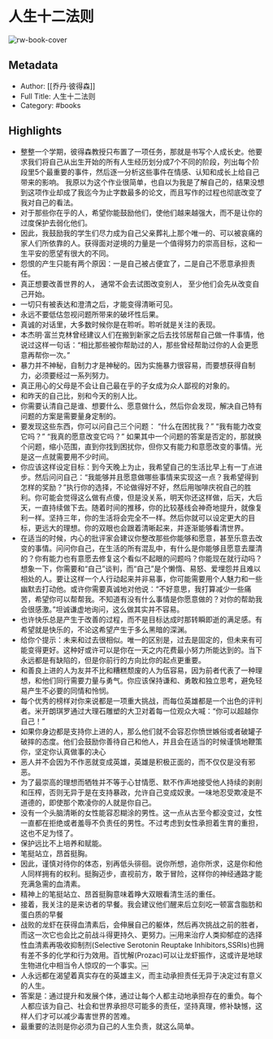 # 人生十二法则

![rw-book-cover](https://weread-1258476243.file.myqcloud.com/weread/cover/47/YueWen_27256052/s_YueWen_27256052.jpg)

## Metadata
- Author: [[乔丹·彼得森]]
- Full Title: 人生十二法则
- Category: #books

## Highlights
- 整整一个学期，彼得森教授只布置了一项任务，那就是书写个人成长史。他要求我们将自己从出生开始的所有人生经历划分成7个不同的阶段，列出每个阶段里5个最重要的事件，然后逐一分析这些事件在情感、认知和成长上给自己带来的影响。
  我原以为这个作业很简单，也自以为我是了解自己的，结果没想到这项作业却成了我迄今为止字数最多的论文，而且写作的过程也彻底改变了我对自己的看法。
- 对于那些你在乎的人，希望你能鼓励他们，使他们越来越强大，而不是让你的过度保护去弱化他们。
- 因此，我鼓励我的学生们尽力成为自己父亲葬礼上那个唯一的、可以被哀痛的家人们所依靠的人。获得面对逆境的力量是一个值得努力的崇高目标，这和一生平安的愿望有很大的不同。
- 怨恨的产生只能有两个原因：一是自己被占便宜了，二是自己不愿意承担责任。
- 真正想要改善世界的人，
  通常不会去试图改变别人，
  至少他们会先从改变自己开始。
- 一切只有被表达和澄清之后，才能变得清晰可见。
- 永远不要低估忽视问题所带来的破坏性后果。
- 真诚的对话里，大多数时候你是在聆听。聆听就是关注的表现。
- 本杰明·富兰克林曾经建议人们在搬到新家之后去找邻居帮自己做一件事情，他说过这样一句话：“相比那些被你帮助过的人，那些曾经帮助过你的人会更愿意再帮你一次。”
- 暴力并不神秘，自制力才是神秘的。因为实施暴力很容易，而要想获得自制力，必须要经过一系列努力。
- 真正用心的父母是不会让自己最在乎的子女成为众人鄙视的对象的。
- 和昨天的自己比，别和今天的别人比。
- 你需要认清自己是谁、想要什么、愿意做什么，然后你会发现，解决自己特有问题的方案是需要量身定制的。
- 要发现这些东西，你可以问自己三个问题：
  “什么在困扰我？”
  “我有能力改变它吗？”
  “我真的愿意改变它吗？”
  如果其中一个问题的答案是否定的，那就换个问题，缩小范围，直到你找到困扰你，但你又有能力和意愿改变的事情。光是这一点就需要用不少时间。
- 你应该这样设定目标：到今天晚上为止，我希望自己的生活比早上有一丁点进步。然后问问自己：“我能够并且愿意做哪些事情来实现这一点？我希望得到怎样的奖励？”执行你的选择，不论做得好不好，然后用咖啡庆祝自己的胜利。你可能会觉得这么做有点傻，但是没关系，明天你还这样做，后天，大后天，一直持续做下去。随着时间的推移，你的比较基线会神奇地提升，就像复利一样。坚持三年，你的生活将会完全不一样。然后你就可以设定更大的目标，更远大的理想。你的双眼也会跟着清晰起来，并逐渐能够看清世界。
- 在适当的时候，内心的批评家会建议你整改那些你能够和愿意，甚至乐意去改变的事情。问问你自己，在生活的所有混乱中，有什么是你能够且愿意去厘清的？你有能力也有意愿去修复这个看似不起眼的问题吗？你能现在就行动吗？想象一下，你需要和“自己”谈判，而“自己”是个懒惰、易怒、爱埋怨并且难以相处的人。要让这样一个人行动起来并非易事，你可能需要用个人魅力和一些幽默去打动他。或许你需要真诚地对他说：“不好意思，我打算减少一些痛苦，希望你可以帮帮我。不知道有没有什么事情是你愿意做的？对你的帮助我会很感激。”坦诚谦虚地询问，这么做其实并不容易。
- 也许快乐总是产生于改善的过程，而不是目标达成时那转瞬即逝的满足感。有希望就是快乐的，不论这希望产生于多么黑暗的深渊。
- 给你个提示：未来和过去很相似。唯一的区别是，过去是固定的，但未来有可能变得更好。这种好或许可以是你在一天之内花费最小努力所能达到的。当下永远都是有缺陷的，但是你前行的方向比你的起点更重要。
- 和善良上进的人为友并不比和糟糕颓废的人为伍容易，因为前者代表了一种理想，和他们同行需要力量与勇气。你应该保持谦和、勇敢和独立思考，避免轻易产生不必要的同情和怜悯。
- 每个优秀的榜样对你来说都是一项重大挑战，而每位英雄都是一个出色的评判者。米开朗琪罗通过大理石雕塑的大卫对着每一位观众大喊：“你可以超越你自己！”
- 如果你身边都是支持你上进的人，那么他们就不会容忍你愤世嫉俗或者破罐子破摔的态度。他们会鼓励你善待自己和他人，并且会在适当的时候谨慎地鞭策你，坚定你认真做事的决心
- 恶人并不会因为不作恶就变成英雄，英雄是积极正面的，而不仅仅是没有邪恶。
- 为了最崇高的理想而牺牲并不等于心甘情愿、默不作声地接受他人持续的剥削和压榨，否则无异于是在支持暴政，允许自己变成奴隶。一味地忍受欺凌是不道德的，即使那个欺凌你的人就是你自己。
- 没有一个头脑清晰的女性能容忍糊涂的男性。这一点从古至今都没变过，女性一直都在拒绝或者羞辱不负责任的男性。不过考虑到女性承担着生育的重担，这也不足为怪了。
- 保护远比不上培养和赋能。
- 笔挺站立，昂首挺胸。
- 因此，谨慎对待你的体态，别再低头徘徊。说你所想，追你所求，这是你和他人同样拥有的权利。挺胸迈步，直视前方，敢于冒险，这样你的神经通路才能充满急需的血清素。
- 精神上的笔挺站立、昂首挺胸意味着睁大双眼看清生活的重任。
- 接着，我关注的是来访者的早餐。我会建议他们醒来后立刻吃一顿富含脂肪和蛋白质的早餐
- 战败的龙虾在获得血清素后，会伸展自己的躯体，然后再次挑战之前的胜者，而这一次它也会比之前战斗得更持久、更努力。￼用来治疗人类抑郁症的选择性血清素再吸收抑制剂(Selective Serotonin Reuptake Inhibitors,SSRIs)也拥有差不多的化学和行为效用。百忧解(Prozac)可以让龙虾振作，这或许是地球生物进化中相当令人惊叹的一个事实。￼
- 人永远都在渴望着真实存在的英雄主义，而主动承担责任无异于决定过有意义的人生。
- 答案是：通过提升和发展个体，通过让每个人都主动地承担存在的重负。每个人都应该为自己、社会和世界承担尽可能多的责任，坚持真理，修补缺憾，这样人们才可以减少毒害世界的苦难。
- 最重要的法则是你必须为自己的人生负责，就这么简单。
